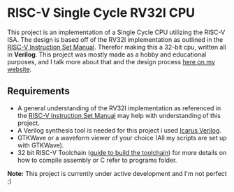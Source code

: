 
# RISC-V Single Cycle RV32I CPU

This project is an implementation of a Single Cycle CPU utilizing the RISC-V ISA. The design is based off of the RV32I implementation as outlined in the [RISC-V Instruction Set Manual](https://riscv.org/wp-content/uploads/2017/05/riscv-spec-v2.2.pdf). Therefor making this a 32-bit cpu, written all in **Verilog**. This project was mostly made as a hobby and educational purposes, and I talk more about that and the design process [here on my website](https://brycekeen.com/projects/Single-Cycle-RV32I).

## Requirements

- A general understanding of the RV32I implementation as referenced in the [RISC-V Instruction Set Manual](https://riscv.org/wp-content/uploads/2017/05/riscv-spec-v2.2.pdf) may help with understanding of this project.
- A Verilog synthesis tool is needed for this project i used [Icarus Verilog](https://steveicarus.github.io/iverilog/).
- GTKWave or a waveform viewer of your choice (All my scripts are set up with GTKWave).
- 32 bit RISC-V Toolchain ([guide to build the toolchain](https://github.com/riscv/riscv-gnu-toolchain)) for more details on how to compile assembly or C refer to programs folder.



**Note:** This project is currently under active development and I'm not perfect ;)

